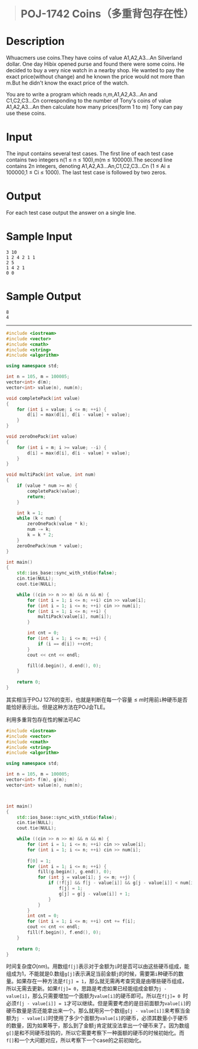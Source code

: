 > # POJ-1742 Coins（多重背包存在性）

# Description

Whuacmers use coins.They have coins of value A1,A2,A3...An Silverland dollar. One day Hibix opened purse and found there were some coins. He decided to buy a very nice watch in a nearby shop. He wanted to pay the exact price(without change) and he known the price would not more than m.But he didn't know the exact price of the watch.

You are to write a program which reads n,m,A1,A2,A3...An and C1,C2,C3...Cn corresponding to the number of Tony's coins of value A1,A2,A3...An then calculate how many prices(form 1 to m) Tony can pay use these coins.

# Input

The input contains several test cases. The first line of each test case contains two integers n(1 ≤ n ≤ 100),m(m ≤ 100000).The second line contains 2n integers, denoting A1,A2,A3...An,C1,C2,C3...Cn (1 ≤ Ai ≤ 100000,1 ≤ Ci ≤ 1000). The last test case is followed by two zeros.

# Output

For each test case output the answer on a single line.

# Sample Input

```
3 10
1 2 4 2 1 1
2 5
1 4 2 1
0 0
```

# Sample Output

```
8
4
```

------

```c++
#include <iostream>
#include <vector>
#include <cmath>
#include <string>
#include <algorithm>

using namespace std;

int n = 105, m = 100005;
vector<int> d(m);
vector<int> value(n), num(n);

void completePack(int value)
{
	for (int i = value; i <= m; ++i) {
		d[i] = max(d[i], d[i - value] + value);
	}
}

void zeroOnePack(int value)
{
	for (int i = m; i >= value; --i) {
		d[i] = max(d[i], d[i - value] + value);
	}
}

void multiPack(int value, int num)
{
	if (value * num >= m) {
		completePack(value);
		return;
	}

	int k = 1;
	while (k < num) {
		zeroOnePack(value * k);
		num -= k;
		k = k * 2;
	}
	zeroOnePack(num * value);
}

int main()
{
	std::ios_base::sync_with_stdio(false);
	cin.tie(NULL);
	cout.tie(NULL);

	while ((cin >> n >> m) && n && m) {
		for (int i = 1; i <= n; ++i) cin >> value[i];
		for (int i = 1; i <= n; ++i) cin >> num[i];
		for (int i = 1; i <= n; ++i) {
			multiPack(value[i], num[i]);
		}

		int cnt = 0;
		for (int i = 1; i <= m; ++i) {
			if (i == d[i]) ++cnt;
		}
		cout << cnt << endl;

		fill(d.begin(), d.end(), 0);
	}
	
    return 0;
}
```

其实相当于POJ 1276的变形，也就是判断在每一个容量$\leq m$时用前`i`种硬币是否能恰好表示出。但是这种方法在POJ会TLE。

利用多重背包存在性的解法可AC

```c++
#include <iostream>
#include <vector>
#include <cmath>
#include <string>
#include <algorithm>

using namespace std;

int n = 105, m = 100005;
vector<int> f(m), g(m);
vector<int> value(n), num(n);



int main()
{
	std::ios_base::sync_with_stdio(false);
	cin.tie(NULL);
	cout.tie(NULL);

	while ((cin >> n >> m) && n && m) {
		for (int i = 1; i <= n; ++i) cin >> value[i];
		for (int i = 1; i <= n; ++i) cin >> num[i];
		
		f[0] = 1;
		for (int i = 1; i <= n; ++i) {
			fill(g.begin(), g.end(), 0);
			for (int j = value[i]; j <= m; ++j) {
				if (!f[j] && f[j - value[i]] && g[j - value[i]] < num[i]) {
					f[j] = 1;
					g[j] = g[j - value[i]] + 1;
				}
			}
		}
		int cnt = 0;
		for (int i = 1; i <= m; ++i) cnt += f[i];
		cout << cnt << endl;
		fill(f.begin(), f.end(), 0);
	}
	
    return 0;
}
```

时间复杂度$O(nm)$。用数组`f[j]`表示对于金额为`i`时是否可以由这些硬币组成，能组成为1，不能就是0.数组`g[j]`表示满足当前金额`j`的时候，需要第`i`种硬币的数量。如果存在一种方法是`f[j] = 1`，那么就无需再考查究竟是由哪些硬币组成，所以无需去更新。如果`f[j]= 0`，思路是考虑如果已经能组成金额为`j - value[i]`，那么只需要增加一个面额为`value[i]`的硬币即可。所以在`f[j]= 0 `时必须`f[j - value[i]] = 1`才可以继续。但是需要考虑的是目前面额为`value[i]`的硬币数量是否还能拿出来一个。那么就用另一个数组`g[j - value[i]]`来考察当金额为`j - value[i]`时使用了多少个面额为`value[i]`的硬币，必须其数量小于硬币的数量，因为如果等于，那么到了金额`j`肯定就没法拿出一个硬币来了。因为数组`g[]`是和不同硬币挂钩的，所以它需要考察下一种面额的硬币的时候初始化。而`f[]`和一个大问题对应，所以考察下一个case的之前初始化。